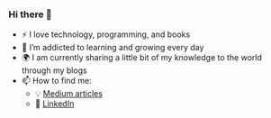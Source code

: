 ### Hi there 👋

- :zap: I love technology, programming, and books
- 🌱 I’m addicted to learning and growing every day
- :earth_africa: I am currently sharing a little bit of my knowledge to the world through my blogs
- 📫 How to find me: 
  - :bulb: [Medium articles](https://cromyhector.medium.com/)
  - :office: [LinkedIn](https://www.linkedin.com/in/claude-r-hector-mba/)

